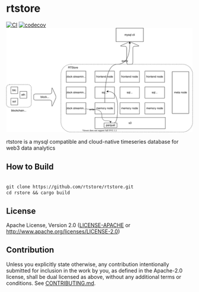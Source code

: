 # rtstore

[![CI](https://github.com/rtstore/rtstore/workflows/CI/badge.svg)](https://github.com/rtstore/rtstore/actions)
[![codecov](https://codecov.io/gh/rtstore/rtstore/branch/main/graph/badge.svg?token=A2P47OWC5H)](https://codecov.io/gh/rtstore/rtstore)
![arc](./docs/rtstore_arch.svg)

rtstore is a mysql compatible and cloud-native timeseries database for web3 data analytics

## How to Build

```commandline

git clone https://github.com/rtstore/rtstore.git
cd rstore && cargo build
```

## License
Apache License, Version 2.0
   ([LICENSE-APACHE](LICENSE-APACHE) or http://www.apache.org/licenses/LICENSE-2.0)

## Contribution

Unless you explicitly state otherwise, any contribution intentionally submitted
for inclusion in the work by you, as defined in the Apache-2.0 license, shall be
dual licensed as above, without any additional terms or conditions.
See [CONTRIBUTING.md](CONTRIBUTING.md).

